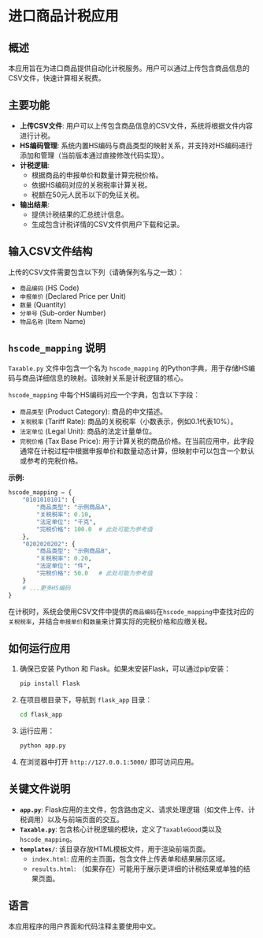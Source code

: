 # 进口商品计税应用

## 概述

本应用旨在为进口商品提供自动化计税服务。用户可以通过上传包含商品信息的CSV文件，快速计算相关税费。

## 主要功能

- **上传CSV文件**: 用户可以上传包含商品信息的CSV文件，系统将根据文件内容进行计税。
- **HS编码管理**: 系统内置HS编码与商品类型的映射关系，并支持对HS编码进行添加和管理（当前版本通过直接修改代码实现）。
- **计税逻辑**:
    - 根据商品的申报单价和数量计算完税价格。
    - 依据HS编码对应的关税税率计算关税。
    - 税额在50元人民币以下的免征关税。
- **输出结果**:
    - 提供计税结果的汇总统计信息。
    - 生成包含计税详情的CSV文件供用户下载和记录。

## 输入CSV文件结构

上传的CSV文件需要包含以下列（请确保列名与之一致）：

- `商品编码` (HS Code)
- `申报单价` (Declared Price per Unit)
- `数量` (Quantity)
- `分单号` (Sub-order Number)
- `物品名称` (Item Name)

## `hscode_mapping` 说明

`Taxable.py` 文件中包含一个名为 `hscode_mapping` 的Python字典，用于存储HS编码与商品详细信息的映射。该映射关系是计税逻辑的核心。

`hscode_mapping` 中每个HS编码对应一个字典，包含以下字段：

- `商品类型` (Product Category): 商品的中文描述。
- `关税税率` (Tariff Rate): 商品的关税税率（小数表示，例如0.1代表10%）。
- `法定单位` (Legal Unit): 商品的法定计量单位。
- `完税价格` (Tax Base Price): 用于计算关税的商品价格。在当前应用中，此字段通常在计税过程中根据申报单价和数量动态计算，但映射中可以包含一个默认或参考的完税价格。

**示例:**

```python
hscode_mapping = {
    "0101010101": {
        "商品类型": "示例商品A",
        "关税税率": 0.10,
        "法定单位": "千克",
        "完税价格": 100.0  # 此处可能为参考值
    },
    "0202020202": {
        "商品类型": "示例商品B",
        "关税税率": 0.20,
        "法定单位": "件",
        "完税价格": 50.0   # 此处可能为参考值
    }
    # ...更多HS编码
}
```

在计税时，系统会使用CSV文件中提供的`商品编码`在`hscode_mapping`中查找对应的`关税税率`，并结合`申报单价`和`数量`来计算实际的完税价格和应缴关税。

## 如何运行应用

1.  确保已安装 Python 和 Flask。如果未安装Flask，可以通过pip安装：
    ```bash
    pip install Flask
    ```
2.  在项目根目录下，导航到 `flask_app` 目录：
    ```bash
    cd flask_app
    ```
3.  运行应用：
    ```bash
    python app.py
    ```
4.  在浏览器中打开 `http://127.0.0.1:5000/` 即可访问应用。

## 关键文件说明

-   **`app.py`**: Flask应用的主文件，包含路由定义、请求处理逻辑（如文件上传、计税调用）以及与前端页面的交互。
-   **`Taxable.py`**: 包含核心计税逻辑的模块，定义了`TaxableGood`类以及`hscode_mapping`。
-   **`templates/`**: 该目录存放HTML模板文件，用于渲染前端页面。
    -   `index.html`: 应用的主页面，包含文件上传表单和结果展示区域。
    -   `results.html`: （如果存在）可能用于展示更详细的计税结果或单独的结果页面。

## 语言

本应用程序的用户界面和代码注释主要使用中文。
